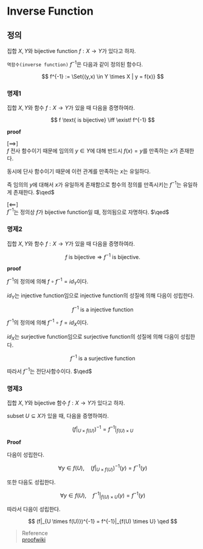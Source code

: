 # Inverse Function
## 정의
집합 $X,Y$와 bijective function $f : X \rightarrow Y$가 있다고 하자.

`역함수(inverse function)` $f^{-1}$은 다음과 같이 정의된 함수다.

$$ f^{-1} := \Set{(y,x) \in Y \times X | y = f(x)}  $$

### 명제1
집합 $X,Y$와 함수 $f : X \rightarrow Y$가 있을 때 다음을 증명하여라.

$$ f \text{ is bijective} \iff \exist! f^{-1} $$

**proof**

[$\implies$]  
$f$ 전사 함수이기 때문에 임의의 $y \in Y$에 대해 반드시 $f(x)=y$를 만족하는 $x$가 존재한다.

동시에 단사 함수이기 때문에 이런 관계를 만족하는 $x$는 유일하다.

즉 임의의 $y$에 대해서 $x$가 유일하게 존재함으로 함수의 정의를 만족시키는 $f^{-1}$는 유일하게 존재한다. $\qed$

[$\impliedby$]  
$f^{-1}$는 정의상 $f$가 bijective function일 떄, 정의됨으로 자명하다. $\qed$

### 명제2
집합 $X,Y$와 함수 $f : X \rightarrow Y$가 있을 때 다음을 증명하여라.

$$ f \text{ is bijective} \Rightarrow f^{-1} \text{ is bijective}. $$

**proof**

$f^{-1}$의 정의에 의해 $f \circ f^{-1} = id_Y$이다.

$id_Y$는 injective function임으로 injective function의 성질에 의해 다음이 성립한다.

$$ f^{-1} \text{ is a injective function} $$

$f^{-1}$의 정의에 의해 $f^{-1} \circ f = id_X$이다.

$id_X$는 surjective function임으로 surjective function의 성질에 의해 다음이 성립한다. 

$$ f^{-1} \text{ is a surjective function} $$

따라서 $f^{-1}$는 전단사함수이다. $\qed$

### 명제3
집합 $X,Y$와 bijective 함수 $f: X \rightarrow Y$가 있다고 하자.

subset $U \subseteq X$가 있을 때, 다음을 증명하여라.

$$ (f|_{U \times f(U)})^{-1} = f^{-1}|_{f(U) \times U} $$

**Proof**

다음이 성립한다.

$$ \forall y \in f(U), \quad (f|_{U \times f(U)})^{-1}(y) = f^{-1}(y) $$

또한 다음도 성립한다.

$$ \forall y \in f(U), \quad f^{-1}|_{f(U) \times U} (y) = f^{-1}(y) $$

따라서 다음이 성립한다.

$$ (f|_{U \times f(U)})^{-1} = f^{-1}|_{f(U) \times U} \qed $$

> Reference  
> [proofwiki](https://proofwiki.org/wiki/Restriction_of_Inverse_is_Inverse_of_Restriction)